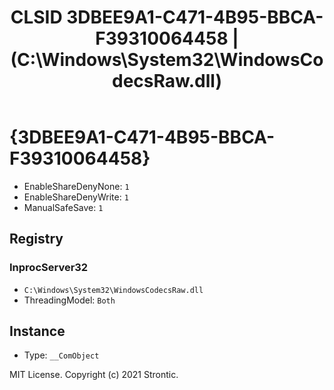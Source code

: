 ﻿---
title: "CLSID 3DBEE9A1-C471-4B95-BBCA-F39310064458 | (C:\\Windows\\System32\\WindowsCodecsRaw.dll)"
excerpt: What is COM-Object CLSID 3DBEE9A1-C471-4B95-BBCA-F39310064458?
---

# {3DBEE9A1-C471-4B95-BBCA-F39310064458}

* EnableShareDenyNone: `1`
* EnableShareDenyWrite: `1`
* ManualSafeSave: `1`

## Registry


### InprocServer32

* `C:\Windows\System32\WindowsCodecsRaw.dll`
* ThreadingModel: `Both`

## Instance

* Type: `__ComObject`

MIT License. Copyright (c) 2021 Strontic.


